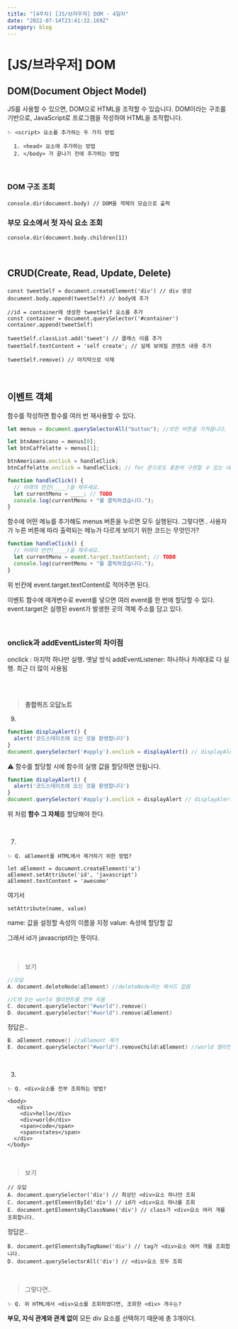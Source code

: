 ```yaml
---
title: "[4주차] [JS/브라우저] DOM - 4일차"
date: "2022-07-14T23:41:32.169Z"
category: blog
---
```


# [JS/브라우저] DOM

## DOM(Document Object Model)

JS를 사용할 수 있으면, DOM으로 HTML을 조작할 수 있습니다. DOM이라는 구조를 기반으로, JavaScript로 프로그램을 작성하여 HTML을 조작합니다.

```
✨ <script> 요소를 추가하는 두 가지 방법
```

```
  1. <head> 요소에 추가하는 방법
  2. </body> 가 끝나기 전에 추가하는 방법
```

<br>

### DOM 구조 조회
```
console.dir(document.body) // DOM을 객체의 모습으로 출력
```
### 부모 요소에서 첫 자식 요소 조회

```
console.dir(document.body.children[1])
```

<br>

## CRUD(Create, Read, Update, Delete)

```
const tweetSelf = document.createElement('div') // div 생성
document.body.append(tweetSelf) // body에 추가
```

```
//id = container에 생성한 tweetSelf 요소를 추가
const container = document.querySelector('#container')
container.append(tweetSelf)
```

```
tweetSelf.classList.add('tweet') // 클래스 이름 추가
tweetSelf.textContent = 'self create'; // 실제 보여질 콘텐츠 내용 추가

tweetSelf.remove() // 마지막으로 삭제
```

<br>

## 이벤트 객체
함수를 작성하면 함수를 여러 번 재사용할 수 있다.

```JavaScript
let menus = document.querySelectorAll("button"); //모든 버튼을 가져옵니다.

let btnAmericano = menus[0];
let btnCaffelatte = menus[1];

btnAmericano.onclick = handleClick;
btnCaffelatte.onclick = handleClick; // for 문으로도 충분히 구현할 수 있는 내용입니다.

function handleClick() {
  // 아래의 빈칸(____)을 채우세요.
  let currentMenu = ____; // TODO
  console.log(currentMenu + "를 클릭하셨습니다.");
}
```

함수에 어떤 메뉴를 추가해도 menus 버튼을 누르면 모두 실행된다.
그렇다면..
사용자가 누른 버튼에 따라 출력되는 메뉴가 다르게 보이기 위한 코드는 무엇인가?

```JavaScript
function handleClick() {
  // 아래의 빈칸(____)을 채우세요.
  let currentMenu = event.target.textContent; // TODO
  console.log(currentMenu + "를 클릭하셨습니다.");
}
```

위 빈칸에 event.target.textContent로 적어주면 된다.

이벤트 함수에 매개변수로 event를 넣으면 여러 event를 한 번에 할당할 수 있다.
event.target은 실행된 event가 발생한 곳의 객체 주소를 담고 있다.

<br>

### onclick과 addEventLister의 차이점

onclick : 마지막 하나만 실행. 옛날 방식
addEventListener: 하나하나 차례대로 다 실행. 최근 더 많이 사용됨

<br>
<br>

> **종합퀴즈 오답노트**

9.
```JavaScript
function displayAlert() {
  alert('코드스테이츠에 오신 것을 환영합니다')
}
document.querySelector('#apply').onclick = displayAlert() // displayAlert() X
```
⚠️ 함수를 할당할 시에 함수의 실행 값을 할당하면 안됩니다.

```JavaScript
function displayAlert() {
  alert('코드스테이츠에 오신 것을 환영합니다')
}
document.querySelector('#apply').onclick = displayAlert // displayAlert() O
```
위 처럼 **함수 그 자체**를 할당해야 한다.

<br>

7.
```
✨ Q. aElement를 HTML에서 제거하기 위한 방법?
```
```
let aElement = document.createElement('a')
aElement.setAttribute('id', 'javascript') 
aElement.textContent = 'awesome'
```
여기서 
```
setAttribute(name, value)
```
name: 값을 설정할 속성의 이름을 지정
value: 속성에 할당할 값

그래서 id가 javascript라는 뜻이다.

<br>

> 보기

```h
//오답
A. document.deleteNode(aElement) //deleteNode라는 메서드 없음

//C와 D는 world 엘리먼트를 전부 지움
C. document.querySelector("#world").remove()
D. document.querySelector("#world").remove(aElement)
```

정답은..

```h
B. aElement.remove() //aElement 제거
E. document.querySelector("#world").removeChild(aElement) //world 엘리먼트의 자식 요소인 aElement 제거
```

<br>

3.
```
✨ Q. <div>요소를 전부 조회하는 방법?
```

```
<body>
   <div>
    <div>hello</div>
    <div>world</div>
    <span>code</span>
    <span>states</span>
  </div>
</body>
```
<br>

> 보기

```
// 오답
A. document.querySelector('div') // 최상단 <div>요소 하나만 조회
C. document.getElementById('div') // id가 <div>요소 하나를 조회
E. document.getElementsByClassName('div') // class가 <div>요소 여러 개를 조회합니다.
```

정답은..

```
B. document.getElementsByTagName('div') // tag가 <div>요소 여러 개를 조회합니다.
D. document.querySelectorAll('div') // <div>요소 모두 조회
```

<br>

> 그렇다면..

```
✨ Q. 위 HTML에서 <div>요소를 조회하였다면, 조회한 <div> 개수는?
```

**부모, 자식 관계와 관계 없이** 모든 div 요소를 선택하기 때문에 총 3개이다.